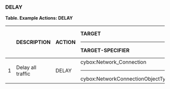 ### DELAY
**Table. Example Actions: DELAY**

|  | DESCRIPTION | ACTION | TARGET<hr>TARGET-SPECIFIER | ACTUATOR<hr>ACTUATOR-SPECIFIER | MODIFIER | 
| :--- | :--- | :--- | :--- | :--- | :--- | 
| 1 | Delay all traffic | DELAY | cybox:Network_Connection<hr>cybox:NetworkConnectionObjectType | <hr> | delay | 

